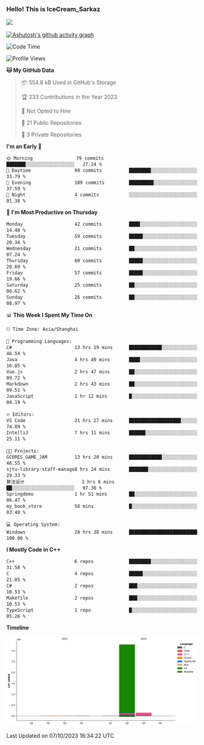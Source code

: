 ### Hello! This is IceCream_Sarkaz

![](https://github-readme-stats.vercel.app/api?username=Huang-Yuhan&theme=dark)

[![Ashutosh's github activity graph](https://github-readme-activity-graph.vercel.app/graph?username=Huang-Yuhan&bg_color=000000&color=ffffff&line=c061cb&point=c64600&area=true&hide_border=true)](https://github.com/ashutosh00710/github-readme-activity-graph)


<!--START_SECTION:waka-->
![Code Time](http://img.shields.io/badge/Code%20Time-286%20hrs%202%20mins-blue)

![Profile Views](http://img.shields.io/badge/Profile%20Views-2-blue)

**🐱 My GitHub Data** 

> 📦 554.8 kB Used in GitHub's Storage 
 > 
> 🏆 233 Contributions in the Year 2023
 > 
> 🚫 Not Opted to Hire
 > 
> 📜 21 Public Repositories 
 > 
> 🔑 3 Private Repositories 
 > 
**I'm an Early 🐤** 

```text
🌞 Morning                79 commits          ███████░░░░░░░░░░░░░░░░░░   27.24 % 
🌆 Daytime                98 commits          ████████░░░░░░░░░░░░░░░░░   33.79 % 
🌃 Evening                109 commits         █████████░░░░░░░░░░░░░░░░   37.59 % 
🌙 Night                  4 commits           ░░░░░░░░░░░░░░░░░░░░░░░░░   01.38 % 
```
📅 **I'm Most Productive on Thursday** 

```text
Monday                   42 commits          ████░░░░░░░░░░░░░░░░░░░░░   14.48 % 
Tuesday                  59 commits          █████░░░░░░░░░░░░░░░░░░░░   20.34 % 
Wednesday                21 commits          ██░░░░░░░░░░░░░░░░░░░░░░░   07.24 % 
Thursday                 60 commits          █████░░░░░░░░░░░░░░░░░░░░   20.69 % 
Friday                   57 commits          █████░░░░░░░░░░░░░░░░░░░░   19.66 % 
Saturday                 25 commits          ██░░░░░░░░░░░░░░░░░░░░░░░   08.62 % 
Sunday                   26 commits          ██░░░░░░░░░░░░░░░░░░░░░░░   08.97 % 
```


📊 **This Week I Spent My Time On** 

```text
🕑︎ Time Zone: Asia/Shanghai

💬 Programming Languages: 
C#                       13 hrs 19 mins      ████████████░░░░░░░░░░░░░   46.54 % 
Java                     4 hrs 49 mins       ████░░░░░░░░░░░░░░░░░░░░░   16.85 % 
Vue.js                   2 hrs 47 mins       ██░░░░░░░░░░░░░░░░░░░░░░░   09.72 % 
Markdown                 2 hrs 43 mins       ██░░░░░░░░░░░░░░░░░░░░░░░   09.51 % 
JavaScript               1 hr 12 mins        █░░░░░░░░░░░░░░░░░░░░░░░░   04.19 % 

🔥 Editors: 
VS Code                  21 hrs 27 mins      ███████████████████░░░░░░   74.89 % 
IntelliJ                 7 hrs 11 mins       ██████░░░░░░░░░░░░░░░░░░░   25.11 % 

🐱‍💻 Projects: 
GCORES_GAME_JAM          13 hrs 20 mins      ████████████░░░░░░░░░░░░░   46.55 % 
sjtu-library-staff-manage8 hrs 24 mins       ███████░░░░░░░░░░░░░░░░░░   29.33 % 
算法设计                     2 hrs 6 mins        ██░░░░░░░░░░░░░░░░░░░░░░░   07.38 % 
Springdemo               1 hr 51 mins        ██░░░░░░░░░░░░░░░░░░░░░░░   06.47 % 
my_book_store            58 mins             █░░░░░░░░░░░░░░░░░░░░░░░░   03.40 % 

💻 Operating System: 
Windows                  28 hrs 38 mins      █████████████████████████   100.00 % 
```

**I Mostly Code in C++** 

```text
C++                      6 repos             ████████░░░░░░░░░░░░░░░░░   31.58 % 
C                        4 repos             █████░░░░░░░░░░░░░░░░░░░░   21.05 % 
C#                       2 repos             ███░░░░░░░░░░░░░░░░░░░░░░   10.53 % 
Makefile                 2 repos             ███░░░░░░░░░░░░░░░░░░░░░░   10.53 % 
TypeScript               1 repo              █░░░░░░░░░░░░░░░░░░░░░░░░   05.26 % 
```



**Timeline**

![Lines of Code chart](https://raw.githubusercontent.com/Huang-Yuhan/Huang-Yuhan/main/assets/bar_graph.png)


 Last Updated on 07/10/2023 18:34:22 UTC
<!--END_SECTION:waka-->
